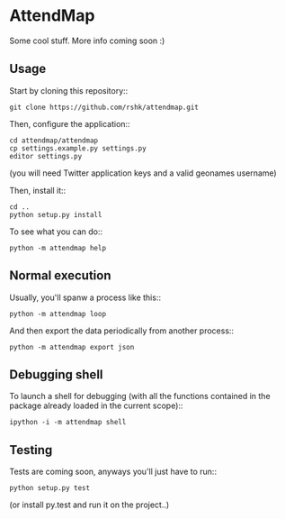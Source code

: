 # AttendMap

Some cool stuff. More info coming soon :)


## Usage

Start by cloning this repository::

    git clone https://github.com/rshk/attendmap.git

Then, configure the application::

    cd attendmap/attendmap
    cp settings.example.py settings.py
    editor settings.py

(you will need Twitter application keys and a valid geonames username)

Then, install it::

    cd ..
    python setup.py install

To see what you can do::

    python -m attendmap help


## Normal execution

Usually, you'll spanw a process like this::

    python -m attendmap loop

And then export the data periodically from another process::

    python -m attendmap export json


## Debugging shell

To launch a shell for debugging (with all the functions contained
in the package already loaded in the current scope)::

    ipython -i -m attendmap shell


## Testing

Tests are coming soon, anyways you'll just have to run::

    python setup.py test

(or install py.test and run it on the project..)

